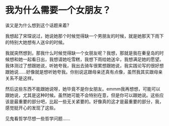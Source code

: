 # 我为什么需要一个女朋友？

诶又是为什么想到这个话题来着?

我想起了宋琛说过，她说她那个时候觉得缺一个男朋友的时候，就是她那天下雨下的特别大她想有人送伞的时候。

我就突然想到，那我什么时候觉得缺一个女朋友呢？我想，那就是我在秦皇岛的时候想和她一起看日出，我想请她吃雪糕，我想下雨给她送伞，我想满足她的愿望。我体测过了想跟她说，听她夸我，我出去骑车很累想跟她说，我实践论写的很好想跟她说……好像就是想听她夸我。你别说这跟母亲还真有点像，虽然我其实跟母亲关系不是这样。

然后这些东西不能跟她说呀，她毕竟不是你女朋友。emmm我再想想，可能可以跟她说，尤其是这种时候。虽然她可能不会特别在意，但是你可以跟她说。这些应该是最重要的部分吧，比起一些无关紧要的。好像真的这才是最重要的部分，我，感觉挺开心的发现了这些。

见鬼看哲学尽想一些哲学问题……
